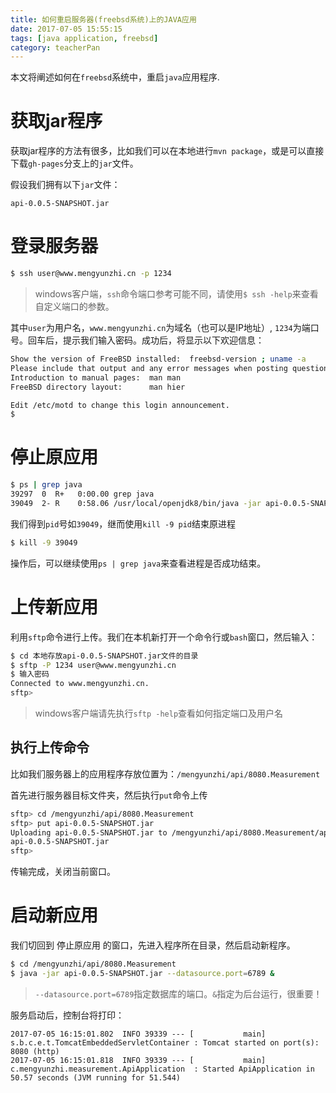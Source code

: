 ```yaml
---
title: 如何重启服务器(freebsd系统)上的JAVA应用
date: 2017-07-05 15:55:15
tags: [java application, freebsd]
category: teacherPan
---
```

本文将阐述如何在`freebsd`系统中，重启`java`应用程序.
<!--more-->
# 获取jar程序
获取jar程序的方法有很多，比如我们可以在本地进行`mvn package`，或是可以直接下载`gh-pages`分支上的`jar`文件。

假设我们拥有以下`jar`文件：
```shell
api-0.0.5-SNAPSHOT.jar

```

# 登录服务器

```bash
$ ssh user@www.mengyunzhi.cn -p 1234 
```
> windows客户端，`ssh`命令端口参考可能不同，请使用`$ ssh -help`来查看自定义端口的参数。

其中`user`为用户名，`www.mengyunzhi.cn`为域名（也可以是IP地址）, `1234`为端口号。回车后，提示我们输入密码。成功后，将显示以下欢迎信息：
```bash
Show the version of FreeBSD installed:  freebsd-version ; uname -a
Please include that output and any error messages when posting questions.
Introduction to manual pages:  man man
FreeBSD directory layout:      man hier

Edit /etc/motd to change this login announcement.
$ 
```

# 停止原应用
```bash
$ ps | grep java
39297  0  R+   0:00.00 grep java
39049  2- R    0:58.06 /usr/local/openjdk8/bin/java -jar api-0.0.5-SNAPSHOT.jar --datasource.port=5678

```

我们得到`pid`号如`39049`，继而使用`kill -9 pid`结束原进程
```bash
$ kill -9 39049
```

操作后，可以继续使用`ps | grep java`来查看进程是否成功结束。

# 上传新应用
利用`sftp`命令进行上传。我们在本机新打开一个命令行或`bash`窗口，然后输入：


```bash
$ cd 本地存放api-0.0.5-SNAPSHOT.jar文件的目录
$ sftp -P 1234 user@www.mengyunzhi.cn
$ 输入密码
Connected to www.mengyunzhi.cn.
sftp> 

```

> windows客户端请先执行`sftp -help`查看如何指定端口及用户名

## 执行上传命令
比如我们服务器上的应用程序存放位置为：`/mengyunzhi/api/8080.Measurement`

首先进行服务器目标文件夹，然后执行`put`命令上传

```bash
sftp> cd /mengyunzhi/api/8080.Measurement
sftp> put api-0.0.5-SNAPSHOT.jar 
Uploading api-0.0.5-SNAPSHOT.jar to /mengyunzhi/api/8080.Measurement/api-0.0.5-SNAPSHOT.jar
api-0.0.5-SNAPSHOT.jar                                                                                                             100%   40MB   2.9MB/s   00:14    
sftp> 
```
传输完成，关闭当前窗口。

# 启动新应用
我们切回到 停止原应用 的窗口，先进入程序所在目录，然后启动新程序。
```bash
$ cd /mengyunzhi/api/8080.Measurement
$ java -jar api-0.0.5-SNAPSHOT.jar --datasource.port=6789 &
```

> `--datasource.port=6789`指定数据库的端口。`&`指定为后台运行，很重要！

服务启动后，控制台将打印：
```
2017-07-05 16:15:01.802  INFO 39339 --- [           main] s.b.c.e.t.TomcatEmbeddedServletContainer : Tomcat started on port(s): 8080 (http)
2017-07-05 16:15:01.818  INFO 39339 --- [           main] c.mengyunzhi.measurement.ApiApplication  : Started ApiApplication in 50.57 seconds (JVM running for 51.544)
```








